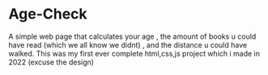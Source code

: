 # Age-Check
A simple web page that calculates your age , the amount of books u could have read (which we all know we didnt) , and the distance u could have walked. This was my first ever complete html,css,js project which i made in 2022 (excuse the design)
